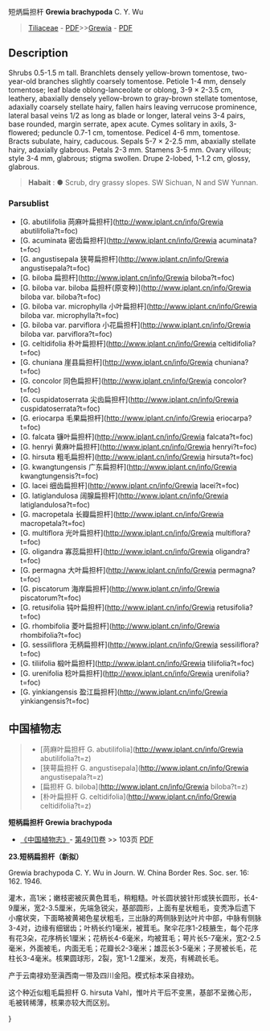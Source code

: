 短炳扁担杆 **Grewia brachypoda** C. Y. Wu

> [Tiliaceae](http://www.iplant.cn/info/Tiliaceae?t=foc) - [PDF](http://www.iplant.cn/foc/pdf/Tiliaceae.pdf)>>[Grewia](http://www.iplant.cn/info/Grewia?t=foc) - [PDF](http://www.iplant.cn/foc/pdf/Grewia.pdf)

## Description

Shrubs 0.5-1.5 m tall. Branchlets densely yellow-brown tomentose, two-year-old branches slightly coarsely tomentose. Petiole 1-4 mm, densely tomentose; leaf blade oblong-lanceolate or oblong, 3-9 × 2-3.5 cm, leathery, abaxially densely yellow-brown to gray-brown stellate tomentose, adaxially coarsely stellate hairy, fallen hairs leaving verrucose prominence, lateral basal veins 1/2 as long as blade or longer, lateral veins 3-4 pairs, base rounded, margin serrate, apex acute. Cymes solitary in axils, 3-flowered; peduncle 0.7-1 cm, tomentose. Pedicel 4-6 mm, tomentose. Bracts subulate, hairy, caducous. Sepals 5-7 × 2-2.5 mm, abaxially stellate hairy, adaxially glabrous. Petals 2-3 mm. Stamens 3-5 mm. Ovary villous; style 3-4 mm, glabrous; stigma swollen. Drupe 2-lobed, 1-1.2 cm, glossy, glabrous.


> **Habait** : 
>●  Scrub, dry grassy slopes. SW Sichuan, N and SW Yunnan.



### Parsublist

* [G.  abutilifolia  苘麻叶扁担杆](http://www.iplant.cn/info/Grewia abutilifolia?t=foc)
* [G.  acuminata  密齿扁担杆](http://www.iplant.cn/info/Grewia acuminata?t=foc)
* [G.  angustisepala  狭萼扁担杆](http://www.iplant.cn/info/Grewia angustisepala?t=foc)
* [G.  biloba  扁担杆](http://www.iplant.cn/info/Grewia biloba?t=foc)
* [G.  biloba var. biloba  扁担杆(原变种)](http://www.iplant.cn/info/Grewia biloba var. biloba?t=foc)
* [G.  biloba var. microphylla  小叶扁担杆](http://www.iplant.cn/info/Grewia biloba var. microphylla?t=foc)
* [G.  biloba var. parviflora  小花扁担杆](http://www.iplant.cn/info/Grewia biloba var. parviflora?t=foc)
* [G.  celtidifolia  朴叶扁担杆](http://www.iplant.cn/info/Grewia celtidifolia?t=foc)
* [G.  chuniana  崖县扁担杆](http://www.iplant.cn/info/Grewia chuniana?t=foc)
* [G.  concolor  同色扁担杆](http://www.iplant.cn/info/Grewia concolor?t=foc)
* [G.  cuspidatoserrata  尖齿扁担杆](http://www.iplant.cn/info/Grewia cuspidatoserrata?t=foc)
* [G.  eriocarpa  毛果扁担杆](http://www.iplant.cn/info/Grewia eriocarpa?t=foc)
* [G.  falcata  镰叶扁担杆](http://www.iplant.cn/info/Grewia falcata?t=foc)
* [G.  henryi  黄麻叶扁担杆](http://www.iplant.cn/info/Grewia henryi?t=foc)
* [G.  hirsuta  粗毛扁担杆](http://www.iplant.cn/info/Grewia hirsuta?t=foc)
* [G.  kwangtungensis  广东扁担杆](http://www.iplant.cn/info/Grewia kwangtungensis?t=foc)
* [G.  lacei  细齿扁担杆](http://www.iplant.cn/info/Grewia lacei?t=foc)
* [G.  latiglandulosa  阔腺扁担杆](http://www.iplant.cn/info/Grewia latiglandulosa?t=foc)
* [G.  macropetala  长瓣扁担杆](http://www.iplant.cn/info/Grewia macropetala?t=foc)
* [G.  multiflora  光叶扁担杆](http://www.iplant.cn/info/Grewia multiflora?t=foc)
* [G.  oligandra  寡蕊扁担杆](http://www.iplant.cn/info/Grewia oligandra?t=foc)
* [G.  permagna  大叶扁担杆](http://www.iplant.cn/info/Grewia permagna?t=foc)
* [G.  piscatorum  海岸扁担杆](http://www.iplant.cn/info/Grewia piscatorum?t=foc)
* [G.  retusifolia  钝叶扁担杆](http://www.iplant.cn/info/Grewia retusifolia?t=foc)
* [G.  rhombifolia  菱叶扁担杆](http://www.iplant.cn/info/Grewia rhombifolia?t=foc)
* [G.  sessiliflora  无柄扁担杆](http://www.iplant.cn/info/Grewia sessiliflora?t=foc)
* [G.  tiliifolia  椴叶扁担杆](http://www.iplant.cn/info/Grewia tiliifolia?t=foc)
* [G.  urenifolia  稔叶扁担杆](http://www.iplant.cn/info/Grewia urenifolia?t=foc)
* [G.  yinkiangensis  盈江扁担杆](http://www.iplant.cn/info/Grewia yinkiangensis?t=foc)


## 中国植物志

> * [苘麻叶扁担杆  G.  abutilifolia](http://www.iplant.cn/info/Grewia abutilifolia?t=z)
> * [狭萼扁担杆  G.  angustisepala](http://www.iplant.cn/info/Grewia angustisepala?t=z)
> * [扁担杆  G.  biloba](http://www.iplant.cn/info/Grewia biloba?t=z)
> * [朴叶扁担杆  G.  celtidifolia](http://www.iplant.cn/info/Grewia celtidifolia?t=z)


**短柄扁担杆 Grewia brachypoda**

* [《中国植物志》](http://www.iplant.cn/frps)- [第49(1)卷](http://www.iplant.cn/frps/vol/49(1)) >> 103页 [PDF](http://www.iplant.cn/frps/pdf/49(1)/103.PDF)


**23.短柄扁担杆（新拟）**

Grewia brachypoda C. Y. Wu in Journ. W. China Border Res. Soc. ser. 16: 162. 1946.

灌木，高1米；嫩枝密被灰黄色茸毛，稍粗糙。叶长圆状披针形或狭长圆形，长4-9厘米，宽2-3.5厘米，先端急锐尖，基部圆形，上面有星状粗毛，变秃净后遗下小瘤状突，下面略被黄褐色星状粗毛，三出脉的两侧脉到达叶片中部，中脉有侧脉3-4对，边缘有细锯齿；叶柄长约1毫米，被茸毛。聚伞花序1-2枝腋生，每个花序有花3朵，花序柄长1厘米；花柄长4-6毫米，均被茸毛；萼片长5-7毫米，宽2-2.5毫米，外面被毛，内面无毛；花瓣长2-3毫米；雄蕊长3-5毫米；子房被长毛，花柱长3-4毫米。核果圆球形，2裂，宽1-1.2厘米，发亮，有稀疏长毛。

产于云南禄劝至滇西南一带及四川金阳。模式标本采自禄劝。

这个种近似粗毛扁担杆 G. hirsuta Vahl，惟叶片干后不变黑，基部不呈微心形，毛被转稀薄，核果亦较大而区别。



}